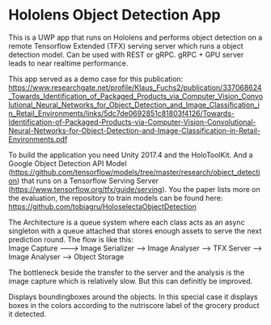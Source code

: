 # Hololens Object Detection App
This is a UWP app that runs on Hololens and performs object detection on a remote Tensorflow Extended (TFX) serving server which runs a object detection model. Can be used with REST or gRPC. gRPC + GPU server leads to near realtime performance.

This app served as a demo case for this publication: https://www.researchgate.net/profile/Klaus_Fuchs2/publication/337068624_Towards_Identification_of_Packaged_Products_via_Computer_Vision_Convolutional_Neural_Networks_for_Object_Detection_and_Image_Classification_in_Retail_Environments/links/5dc7de0692851c81803f4126/Towards-Identification-of-Packaged-Products-via-Computer-Vision-Convolutional-Neural-Networks-for-Object-Detection-and-Image-Classification-in-Retail-Environments.pdf 

To build the application you need Unity 2017.4 and the HoloToolKit. And a Google Object Detection API Model (https://github.com/tensorflow/models/tree/master/research/object_detection) that runs on a Tensorflow Serving Server (https://www.tensorflow.org/tfx/guide/serving). You the paper lists more on the evaluation, the repository to train models can be found here: https://github.com/tobiagru/HoloselectaObjectDetection  

The Architecture is a queue system where each class acts as an async singleton with a queue attached that stores enough assets to serve the next prediction round. The flow is like this:  
Image Capture ---> Image Serializer --> Image Analyser --> TFX Server --> Image Analyser --> Object Storage

The bottleneck beside the transfer to the server and the analysis is the image capture which is relatively slow. But this can definitly be improved.

Displays boundingboxes around the objects. In this special case it displays boxes in the colors according to the nutriscore label of the grocery product it detected.
